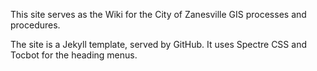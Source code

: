 This site serves as the Wiki for the City of Zanesville GIS processes and procedures.

The site is a Jekyll template, served by GitHub. It uses Spectre CSS and Tocbot for the heading menus.
